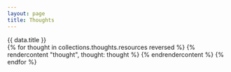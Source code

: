 ```yaml
---
layout: page
title: Thoughts
---
```


<div role='thoughts-header'>{{ data.title }}</div>
<div role='thoughts-container'>
  {% for thought in collections.thoughts.resources reversed %}
    {% rendercontent "thought", thought: thought %}
    {% endrendercontent %}
  {% endfor %}
</div>
